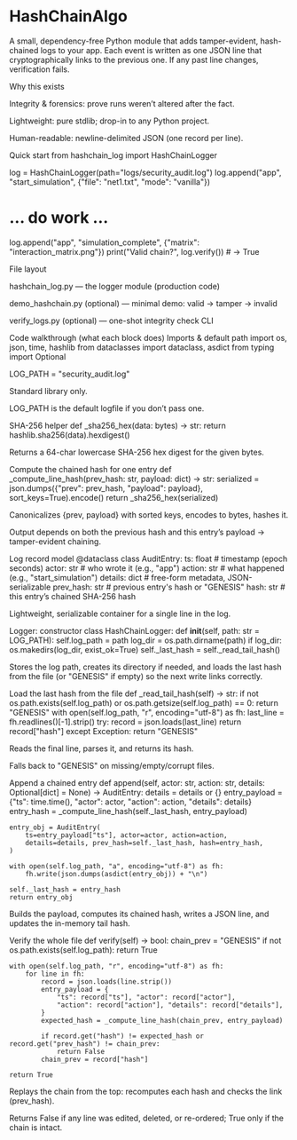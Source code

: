 # HashChainAlgo
A small, dependency-free Python module that adds tamper-evident, hash-chained logs to your app. Each event is written as one JSON line that cryptographically links to the previous one. If any past line changes, verification fails.

Why this exists

Integrity & forensics: prove runs weren’t altered after the fact.

Lightweight: pure stdlib; drop-in to any Python project.

Human-readable: newline-delimited JSON (one record per line).

Quick start
from hashchain_log import HashChainLogger

log = HashChainLogger(path="logs/security_audit.log")
log.append("app", "start_simulation", {"file": "net1.txt", "mode": "vanilla"})
# … do work …
log.append("app", "simulation_complete", {"matrix": "interaction_matrix.png"})
print("Valid chain?", log.verify())  # -> True

File layout

hashchain_log.py — the logger module (production code)

demo_hashchain.py (optional) — minimal demo: valid → tamper → invalid

verify_logs.py (optional) — one-shot integrity check CLI

Code walkthrough (what each block does)
Imports & default path
import os, json, time, hashlib
from dataclasses import dataclass, asdict
from typing import Optional

LOG_PATH = "security_audit.log"


Standard library only.

LOG_PATH is the default logfile if you don’t pass one.

SHA-256 helper
def _sha256_hex(data: bytes) -> str:
    return hashlib.sha256(data).hexdigest()


Returns a 64-char lowercase SHA-256 hex digest for the given bytes.

Compute the chained hash for one entry
def _compute_line_hash(prev_hash: str, payload: dict) -> str:
    serialized = json.dumps({"prev": prev_hash, "payload": payload}, sort_keys=True).encode()
    return _sha256_hex(serialized)


Canonicalizes {prev, payload} with sorted keys, encodes to bytes, hashes it.

Output depends on both the previous hash and this entry’s payload → tamper-evident chaining.

Log record model
@dataclass
class AuditEntry:
    ts: float        # timestamp (epoch seconds)
    actor: str       # who wrote it (e.g., "app")
    action: str      # what happened (e.g., "start_simulation")
    details: dict    # free-form metadata, JSON-serializable
    prev_hash: str   # previous entry's hash or "GENESIS"
    hash: str        # this entry’s chained SHA-256 hash


Lightweight, serializable container for a single line in the log.

Logger: constructor
class HashChainLogger:
    def __init__(self, path: str = LOG_PATH):
        self.log_path = path
        log_dir = os.path.dirname(path)
        if log_dir:
            os.makedirs(log_dir, exist_ok=True)
        self._last_hash = self._read_tail_hash()


Stores the log path, creates its directory if needed, and loads the last hash from the file (or "GENESIS" if empty) so the next write links correctly.

Load the last hash from the file
def _read_tail_hash(self) -> str:
    if not os.path.exists(self.log_path) or os.path.getsize(self.log_path) == 0:
        return "GENESIS"
    with open(self.log_path, "r", encoding="utf-8") as fh:
        last_line = fh.readlines()[-1].strip()
    try:
        record = json.loads(last_line)
        return record["hash"]
    except Exception:
        return "GENESIS"


Reads the final line, parses it, and returns its hash.

Falls back to "GENESIS" on missing/empty/corrupt files.

Append a chained entry
def append(self, actor: str, action: str, details: Optional[dict] = None) -> AuditEntry:
    details = details or {}
    entry_payload = {"ts": time.time(), "actor": actor, "action": action, "details": details}
    entry_hash = _compute_line_hash(self._last_hash, entry_payload)

    entry_obj = AuditEntry(
        ts=entry_payload["ts"], actor=actor, action=action,
        details=details, prev_hash=self._last_hash, hash=entry_hash,
    )

    with open(self.log_path, "a", encoding="utf-8") as fh:
        fh.write(json.dumps(asdict(entry_obj)) + "\n")

    self._last_hash = entry_hash
    return entry_obj


Builds the payload, computes its chained hash, writes a JSON line, and updates the in-memory tail hash.

Verify the whole file
def verify(self) -> bool:
    chain_prev = "GENESIS"
    if not os.path.exists(self.log_path):
        return True

    with open(self.log_path, "r", encoding="utf-8") as fh:
        for line in fh:
            record = json.loads(line.strip())
            entry_payload = {
                "ts": record["ts"], "actor": record["actor"],
                "action": record["action"], "details": record["details"],
            }
            expected_hash = _compute_line_hash(chain_prev, entry_payload)

            if record.get("hash") != expected_hash or record.get("prev_hash") != chain_prev:
                return False
            chain_prev = record["hash"]

    return True


Replays the chain from the top: recomputes each hash and checks the link (prev_hash).

Returns False if any line was edited, deleted, or re-ordered; True only if the chain is intact.
